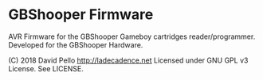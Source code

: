 # GBShooper Firmware

AVR Firmware for the GBShooper Gameboy cartridges reader/programmer.
Developed for the GBShooper Hardware.

(C) 2018 David Pello http://ladecadence.net
Licensed under GNU GPL v3 License. See LICENSE.




